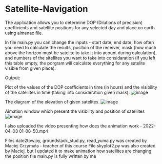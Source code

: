 # Satellite-Navigation

The application allows you to determine DOP (Dilutions of precision) coefficients and satellite positions for any selected day and place on earth using almanac file.

In file main.py you can change the inputs - start date, end date, how often you need to calculate the results, position of the receiver, mask (how much above the horizon must be satelite to take it into acount during calculation), and numbers of the sitellites you want to take into considaration (if you left this table empty, the porgram will calculate everything for any satelite visible from given place).

Output:

Plot of the values of the DOP coefficients in time (in hours) and the visibility of the satellites in time (taking into consideration given mask).
![image](https://github.com/MariaMank/Satellite-Navigation/assets/92314221/48bd088a-1992-4d23-8f60-48d72b1957ff)

The diagram of the elevation of given satelites.
![image](https://github.com/MariaMank/Satellite-Navigation/assets/92314221/fc1f4f07-85e1-4053-a579-d1c1e47ebd07)

Aimation window which present the visibility and position of satellites
![image](https://github.com/MariaMank/Satellite-Navigation/assets/92314221/7ab7f8f8-7890-4ac5-a1a3-7bc9a0bbd4fa)

I also uploaded the video presenting how does the animation work - 2022-04-08 01-08-50.mp4

Files date2tow.py, groundstack_stud.py, read_yuma.py was created by Maciej Grzymała - teacher of this course
File skyplot2.py was also created by Maciej, but I updated it to make animation how satellites are changing the position
file main.py is fully written by me
